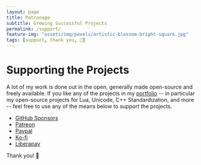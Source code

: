 ```yaml
---
layout: page
title: Patronage
subtitle: Growing Successful Projects
permalink: /support/
feature-img: "assets/img/pexels/artistic-blossom-bright-square.jpg"
tags: [support, thank you, 💚]
---
```


# Supporting the Projects

A lot of my work is done out in the open, generally made open-source and freely available. If you like any of the projects in my [portfolio](/portfolio) -- in particular my open-source projects for Lua, Unicode, C++ Standardization, and more -- feel free to use any of the means below to support the projects.

- [GitHub Sponsors](https://github.com/users/ThePhD/sponsorship)
- [Patreon](https://www.patreon.com/thephd)
- [Paypal](https://www.paypal.me/LMeneide)
- [Ko-fi](https://ko-fi.com/thephd)
- [Liberapay](https://liberapay.com/ThePhD)

Thank you! 💚
